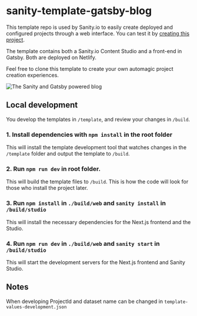 # sanity-template-gatsby-blog


This template repo is used by Sanity.io to easily create deployed and configured projects through a web interface. You can test it by [creating this project](https://www.sanity.io/create?template=sanity-io%2Fsanity-template-gatsby-blog).

The template contains both a Sanity.io Content Studio and a front-end in Gatsby. Both are deployed on Netlify.

Feel free to clone this template to create your own automagic project creation experiences.

![The Sanity and Gatsby powered blog](https://github.com/sanity-io/sanity-template-gatsby-blog/blob/master/assets/frontend.jpg?raw=true)

## Local development

You develop the templates in `/template`, and review your changes in `/build`.

### 1. Install dependencies with `npm install` in the root folder

This will install the template development tool that watches changes in the `/template` folder and output the template to `/build`.

### 2. Run `npm run dev` in root folder.

This will build the template files to `/build`. This is how the code will look for those who install the project later.

### 3. Run `npm install` in `./build/web` and `sanity install` in `/build/studio`

This will install the necessary dependencies for the Next.js frontend and the Studio.

### 4. Run `npm run dev` in `./build/web` and `sanity start` in `/build/studio`

This will start the development servers for the Next.js frontend and Sanity Studio.

## Notes

When developing ProjectId and dataset name can be changed in `template-values-development.json`

